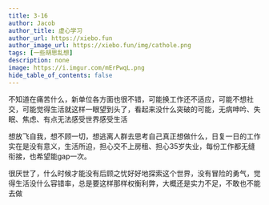 ```yaml
---
title: 3-16
author: Jacob
author_title: 虚心学习
author_url: https://xiebo.fun
author_image_url: https://xiebo.fun/img/cathole.png
tags: [一些胡思乱想]
description: none
image: https://i.imgur.com/mErPwqL.png
hide_table_of_contents: false
---
```


不知道在痛苦什么，新单位各方面也很不错，可能换工作还不适应，可能不想社交，可能觉得生活就这样一眼望到头了，看起来没什么突破的可能，无病呻吟、失眠、焦虑、有点无法感受世界感受生活

想放飞自我，想不顾一切，想逃离人群去思考自己真正想做什么，日复一日的工作实在是没有意义，生活所迫，担心交不上房租、担心35岁失业，每份工作都无缝衔接，也希望能gap一次。

很厌世了，什么时候才能没有后顾之忧好好地探索这个世界，没有冒险的勇气，觉得生活没什么容错率，总是要这样那样权衡利弊，大概还是实力不足，不敢也不能去做